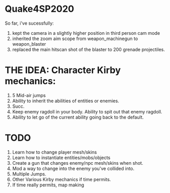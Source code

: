 # Quake4SP2020

So far, i've sucessfully: 
1) kept the camera in a slightly higher position in third person cam mode
2) inherited the zoom aim scope from weapon_machinegun to weapon_blaster
3) replaced the main hitscan shot of the blaster to 200 grenade projectiles.

# THE IDEA: Character Kirby mechanics:
1) 5 Mid-air jumps
2) Ability to inherit the abilities of entities or enemies.
3) Succ.
4) Keep enemy ragdoll in your body. Ability to spit out that enemy ragdoll.
5) Ability to let go of the current ability going back to the default. 

# TODO
1) Learn how to change player mesh/skins
2) Learn how to instantiate entities/mobs/objects
3) Create a gun that changes enemy/npc mesh/skins when shot.
4) Mod a way to change into the enemy you've collided into.
5) Multiple Jumps.
6) Other Various Kirby mechanics if time permits.
7) If time really permits, map making
